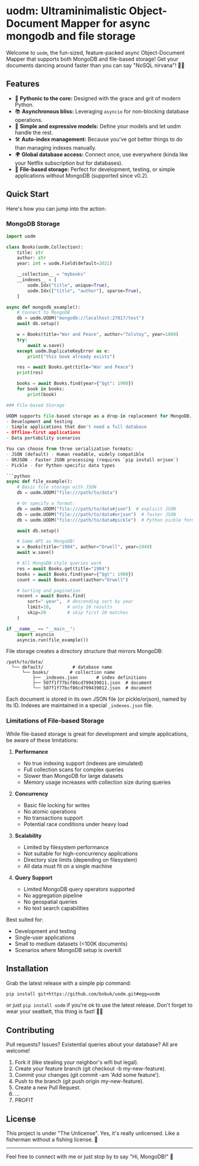 # uodm: Ultraminimalistic Object-Document Mapper for async mongodb and file storage

Welcome to `uodm`, the fun-sized, feature-packed async Object-Document Mapper that supports both MongoDB and file-based storage! Get your documents dancing around faster than you can say "NoSQL nirvana"! 🕺💾

## Features

- 🐍 **Pythonic to the core:** Designed with the grace and grit of modern Python.
- 📚 **Asynchronous bliss:** Leveraging `asyncio` for non-blocking database operations.
- 🎳 **Simple and expressive models:** Define your models and let uodm handle the rest.
- 🛠️ **Auto-index management:** Because you've got better things to do than managing indexes manually.
- 🌍 **Global database access:** Connect once, use everywhere (kinda like your Netflix subscription but for databases).
- 📁 **File-based storage:** Perfect for development, testing, or simple applications without MongoDB (supported since v0.2).

## Quick Start

Here's how you can jump into the action:

### MongoDB Storage

```python
import uodm

class Books(uodm.Collection):
    title: str
    author: str
    year: int = uodm.Field(default=2021)

    __collection__ = "mybooks"
    __indexes__ = [
        uodm.Idx("title", unique=True),
        uodm.Idx(["title", "author"], sparse=True),
    ]

async def mongodb_example():
    # Connect to MongoDB
    db = uodm.UODM("mongodb://localhost:27017/test")
    await db.setup()

    w = Books(title="War and Peace", author="Tolstoy", year=1869)
    try:
        await w.save()
    except uodm.DuplicateKeyError as e:
        print("this book already exists")

    res = await Books.get(title="War and Peace")
    print(res)

    books = await Books.find(year={"$gt": 1900})
    for book in books:
        print(book)

### File-based Storage

UODM supports file-based storage as a drop-in replacement for MongoDB. This is perfect for:
- Development and testing
- Simple applications that don't need a full database
- Offline-first applications
- Data portability scenarios

You can choose from three serialization formats:
- JSON (default) - Human readable, widely compatible
- ORJSON - Faster JSON processing (requires `pip install orjson`)
- Pickle - For Python-specific data types

```python
async def file_example():
    # Basic file storage with JSON
    db = uodm.UODM("file:///path/to/data")

    # Or specify a format:
    db = uodm.UODM("file:///path/to/data#json")  # explicit JSON
    db = uodm.UODM("file:///path/to/data#orjson")  # faster JSON
    db = uodm.UODM("file:///path/to/data#pickle")  # Python pickle format

    await db.setup()

    # Same API as MongoDB!
    w = Books(title="1984", author="Orwell", year=1949)
    await w.save()

    # All MongoDB-style queries work
    res = await Books.get(title="1984")
    books = await Books.find(year={"$gt": 1900})
    count = await Books.count(author="Orwell")

    # Sorting and pagination
    recent = await Books.find(
        sort="-year",  # descending sort by year
        limit=10,      # only 10 results
        skip=20        # skip first 20 matches
    )

if __name__ == "__main__":
    import asyncio
    asyncio.run(file_example())
```

File storage creates a directory structure that mirrors MongoDB:
```
/path/to/data/
  └── default/           # database name
      └── books/        # collection name
          ├── _indexes.json       # index definitions
          ├── 507f1f77bcf86cd799439011.json  # document
          └── 507f1f77bcf86cd799439012.json  # document
```

Each document is stored in its own JSON file (or pickle/orjson), named by its ID.
Indexes are maintained in a special `_indexes.json` file.

### Limitations of File-based Storage

While file-based storage is great for development and simple applications, be aware of these limitations:

1. **Performance**
   - No true indexing support (indexes are simulated)
   - Full collection scans for complex queries
   - Slower than MongoDB for large datasets
   - Memory usage increases with collection size during queries

2. **Concurrency**
   - Basic file locking for writes
   - No atomic operations
   - No transactions support
   - Potential race conditions under heavy load

3. **Scalability**
   - Limited by filesystem performance
   - Not suitable for high-concurrency applications
   - Directory size limits (depending on filesystem)
   - All data must fit on a single machine

4. **Query Support**
   - Limited MongoDB query operators supported
   - No aggregation pipeline
   - No geospatial queries
   - No text search capabilities

Best suited for:
- Development and testing
- Single-user applications
- Small to medium datasets (<100K documents)
- Scenarios where MongoDB setup is overkill

## Installation

Grab the latest release with a simple pip command:

``` bash
pip install git+https://github.com/bobuk/uodm.git#egg=uodm
```

or just `pip install uodm` if you're ok to use the latest release.
Don't forget to wear your seatbelt, this thing is fast! 🚗💨


## Contributing

Pull requests? Issues? Existential queries about your database? All are welcome!

1. Fork it (like stealing your neighbor's wifi but legal).
2. Create your feature branch (git checkout -b my-new-feature).
3. Commit your changes (git commit -am 'Add some feature').
4. Push to the branch (git push origin my-new-feature).
5. Create a new Pull Request.
6. ...
7. PROFIT

## License

This project is under "The Unlicense". Yes, it's really unlicensed. Like a fisherman without a fishing license. 🎣

---
Feel free to connect with me or just stop by to say "Hi, MongoDB!" 👋
